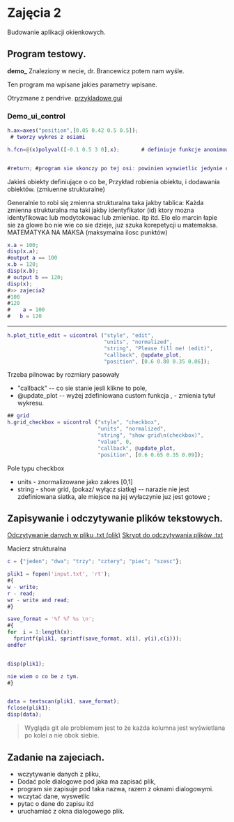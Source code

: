# Zajęcia 2

Budowanie aplikacji okienkowych.

## Program testowy. 
**demo_**
Znaleziony w necie, dr. Brancewicz potem nam wyśle. 

Ten program ma wpisane jakies parametry wpisane. 

Otryzmane z pendrive.
[przykladowe gui](demouicontrol.m) 




### Demo_ui_control

```matlab
h.ax=axes("position",[0.05 0.42 0.5 0.5]);
 # tworzy wykres z osiami

h.fcn=@(x)polyval([-0.1 0.5 3 0],x);       # definiuje funkcje anonimowa


#return; #program sie skonczy po tej osi: powinien wyswietlic jedynie osie wykresu.

```


Jakieś obiekty definiujące o co be, 
Przykład robienia obiektu, i dodawania obiektów. (zmiuenne strukturalne) 

Generalnie to robi się zmienna strukturalna taka jakby tablica: 
Każda zmienna strukturalna ma taki jakby identyfikator  (id) ktory mozna identyfikowac lub modytokowac lub zmieniac. itp itd. Elo elo marcin łapie sie za glowe bo nie wie co sie dzieje, juz szuka korepetycji u matemaksa. MATEMATYKA NA MAKSA (maksymalna ilosc punktów) 

```matlab
x.a = 100;
disp(x.a);
#output a == 100
x.b = 120;
disp(x.b);
# output b == 120;
disp(x);
#>> zajecia2
#100
#120
#    a = 100
#   b = 120
```
---


```matlab
h.plot_title_edit = uicontrol ("style", "edit",
                               "units", "normalized",
                               "string", "Please fill me! (edit)",
                               "callback", @update_plot,
                               "position", [0.6 0.80 0.35 0.06]);

```
Trzeba pilnowac by rozmiary pasowały 

- "callback"  -- co sie stanie jesli klikne to pole, 
- @update_plot -- wyżej zdefiniowana custom funkcja , - zmienia tytuł wykresu. 


```matlab
## grid
h.grid_checkbox = uicontrol ("style", "checkbox",
                             "units", "normalized",
                             "string", "show grid\n(checkbox)",
                             "value", 0,
                             "callback", @update_plot,
                             "position", [0.6 0.65 0.35 0.09]);

```

Pole typu checkbox
- units - znormalizowane jako zakres [0,1]
- string - show grid, (pokaz/ wyłącz siatkę) -- narazie nie jest zdefiniowana siatka,
ale miejsce na jej wyłaczynie juz jest gotowe ;



## Zapisywanie i odczytywanie plików tekstowych. 
[Odczytywanie danych w pliku .txt (plik)](input.txt)
[Skrypt do odczytywania plików .txt](zajecia2.m)

Macierz strukturalna 
```matlab
c = {"jeden"; "dwa"; "trzy"; "cztery"; "piec"; "szesc"};
```

```matlab
plik1 = fopen('input.txt', 'rt');
#{
w - write;
r - read;
wr - write and read;
#}

save_format = '%f %f %s \n';
#{
for  i = 1:length(x):
  fprintf(plik1, sprintf(save_format, x(i), y(i),c(i)));
endfor


disp(plik1);

nie wiem o co be z tym.
#}


data = textscan(plik1, save_format);
fclose(plik1);
disp(data);
```
> Wygląda git ale problemem jest to że każda kolumna jest wyświetlana po kolei a nie obok siebie. 



## Zadanie na zajeciach. 
- wczytywanie danych z pliku, 
- Dodać pole dialogowe pod jaka ma zapisać plik, 
- program sie zapisuje pod taka nazwa, razem z oknami dialogowymi. 
- wczytać dane, wyswetlic
- pytac o dane do zapisu itd
- uruchamiać z okna dialogowego plik. 

